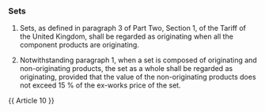 ### Sets

1.	Sets, as defined in paragraph 3 of Part Two, Section 1, of the Tariff of the United Kingdom, shall be regarded as originating when all the component products are originating.

2.	Notwithstanding paragraph 1, when a set is composed of originating and non-originating products, the set as a whole shall be regarded as originating, provided that the value of the non-originating products does not exceed 15 % of the ex-works price of the set.

{{ Article 10 }}